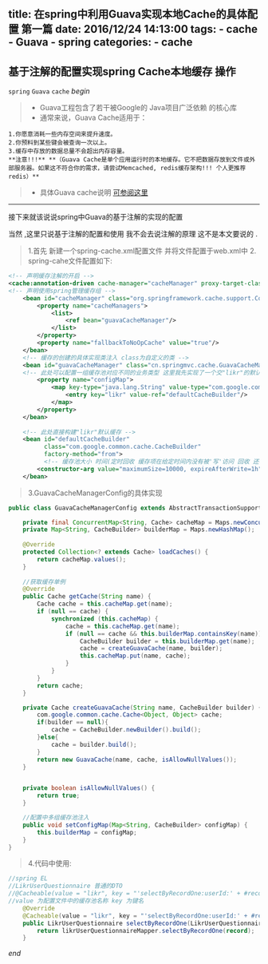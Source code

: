 title: 在spring中利用Guava实现本地Cache的具体配置 第一篇
date: 2016/12/24 14:13:00
tags: 
    - cache
    - Guava
    - spring
categories:
    - cache
---

## 基于注解的配置实现spring Cache本地缓存 操作
`spring` `Guava` `cache`
$begin$
> - Guava工程包含了若干被Google的 Java项目广泛依赖 的核心库
> - 通常来说，Guava Cache适用于：
> 
    1.你愿意消耗一些内存空间来提升速度。
    2.你预料到某些键会被查询一次以上。
    3.缓存中存放的数据总量不会超出内存容量。
    **注意!!!** **（Guava Cache是单个应用运行时的本地缓存。它不把数据存放到文件或外部服务器。如果这不符合你的需求，请尝试Memcached, redis缓存架构!!! 个人更推荐redis）**
> - 具体Guava cache说明 [可参阅这里](http://ifeve.com/google-guava-cachesexplained/)

****

接下来就该说说spring中Guava的基于注解的实现的配置

当然 ,这里只说基于注解的配置和使用 我不会去说注解的原理 这不是本文要说的 .

> 1.首先 新建一个spring-cache.xml配置文件 并将文件配置于web.xml中
> 2. spring-cahe文件配置如下:

```xml
<!-- 声明缓存注解的开启 -->
<cache:annotation-driven cache-manager="cacheManager" proxy-target-class="true"/>
<!-- 声明使用spring管理缓存组 -->
    <bean id="cacheManager" class="org.springframework.cache.support.CompositeCacheManager">
        <property name="cacheManagers">
            <list>
                <ref bean="guavaCacheManager"/>
            </list>
        </property>
        <property name="fallbackToNoOpCache" value="true"/>
    </bean>
    <!-- 缓存的创建的具体实现类注入 class为自定义的类 -->
    <bean id="guavaCacheManager" class="cn.springmvc.cache.GuavaCacheManagerConfig">
    <!-- 此处可以配置一组缓存池对应不同的业务类型 这里我先实现了一个交"likr"的默认缓存并构建 -->
        <property name="configMap">
            <map key-type="java.lang.String" value-type="com.google.common.cache.CacheBuilder">
                <entry key="likr" value-ref="defaultCacheBuilder"/>
            </map>
        </property>
    </bean>
    
    <!-- 此处直接构建"likr"默认缓存 -->
    <bean id="defaultCacheBuilder"
          class="com.google.common.cache.CacheBuilder"
          factory-method="from">
          <!-- 缓存池大小 时间(定时回收 缓存项在给定时间内没有被'写'访问 回收 还有refreshAfterWrite expireAfterAccess可供使用) 当然还有一些其他可选组件(weakKeys,removalListener and so on!) -->
        <constructor-arg value="maximumSize=10000, expireAfterWrite=1h"/>
    </bean>
```
>3.GuavaCacheManagerConfig的具体实现

```java
public class GuavaCacheManagerConfig extends AbstractTransactionSupportingCacheManager {

    private final ConcurrentMap<String, Cache> cacheMap = Maps.newConcurrentMap();
    private Map<String, CacheBuilder> builderMap = Maps.newHashMap();
    
    @Override
    protected Collection<? extends Cache> loadCaches() {
        return cacheMap.values();
    }
	
	//获取缓存单例
    @Override
    public Cache getCache(String name) {
        Cache cache = this.cacheMap.get(name);
        if (null == cache) {
            synchronized (this.cacheMap) {
                cache = this.cacheMap.get(name);
                if (null == cache && this.builderMap.containsKey(name)) {
                    CacheBuilder builder = this.builderMap.get(name);
                    cache = createGuavaCache(name, builder);
                    this.cacheMap.put(name, cache);
                }
            }
        }
        return cache;
    }

    private Cache createGuavaCache(String name, CacheBuilder builder) {
        com.google.common.cache.Cache<Object, Object> cache;
        if(builder == null){
            cache = CacheBuilder.newBuilder().build();
        }else{
            cache = builder.build();
        }
        return new GuavaCache(name, cache, isAllowNullValues());
    }


    private boolean isAllowNullValues() {
        return true;
    }

	//配置中多组缓存池注入
    public void setConfigMap(Map<String, CacheBuilder> configMap) {
        this.builderMap = configMap;
    }
}
```

>4.代码中使用:

```java
//spring EL
//LikrUserQuestionnaire 普通的DTO
//@Cacheable(value = "likr", key = "'selectByRecordOne:userId:' + #record.user_id")
//value 为配置文件中的缓存池名称 key 为键名
	@Override
    @Cacheable(value = "likr", key = "'selectByRecordOne:userId:' + #record.user_id")
    public LikrUserQuestionnaire selectByRecordOne(LikrUserQuestionnaire record) {
        return likrUserQuestionnaireMapper.selectByRecordOne(record);
    }
```

$end$

 
